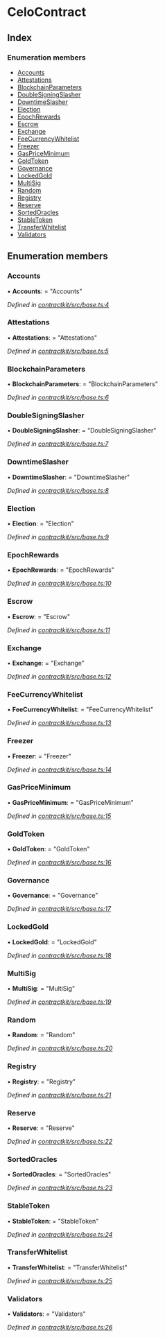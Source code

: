 # CeloContract

## Index

### Enumeration members

* [Accounts](../enums/_base_.celocontract.md#accounts)
* [Attestations](../enums/_base_.celocontract.md#attestations)
* [BlockchainParameters](../enums/_base_.celocontract.md#blockchainparameters)
* [DoubleSigningSlasher](../enums/_base_.celocontract.md#doublesigningslasher)
* [DowntimeSlasher](../enums/_base_.celocontract.md#downtimeslasher)
* [Election](../enums/_base_.celocontract.md#election)
* [EpochRewards](../enums/_base_.celocontract.md#epochrewards)
* [Escrow](../enums/_base_.celocontract.md#escrow)
* [Exchange](../enums/_base_.celocontract.md#exchange)
* [FeeCurrencyWhitelist](../enums/_base_.celocontract.md#feecurrencywhitelist)
* [Freezer](../enums/_base_.celocontract.md#freezer)
* [GasPriceMinimum](../enums/_base_.celocontract.md#gaspriceminimum)
* [GoldToken](../enums/_base_.celocontract.md#goldtoken)
* [Governance](../enums/_base_.celocontract.md#governance)
* [LockedGold](../enums/_base_.celocontract.md#lockedgold)
* [MultiSig](../enums/_base_.celocontract.md#multisig)
* [Random](../enums/_base_.celocontract.md#random)
* [Registry](../enums/_base_.celocontract.md#registry)
* [Reserve](../enums/_base_.celocontract.md#reserve)
* [SortedOracles](../enums/_base_.celocontract.md#sortedoracles)
* [StableToken](../enums/_base_.celocontract.md#stabletoken)
* [TransferWhitelist](../enums/_base_.celocontract.md#transferwhitelist)
* [Validators](../enums/_base_.celocontract.md#validators)

## Enumeration members

### Accounts

• **Accounts**: = "Accounts"

_Defined in_ [_contractkit/src/base.ts:4_](https://github.com/celo-org/celo-monorepo/blob/master/packages/contractkit/src/base.ts#L4)

### Attestations

• **Attestations**: = "Attestations"

_Defined in_ [_contractkit/src/base.ts:5_](https://github.com/celo-org/celo-monorepo/blob/master/packages/contractkit/src/base.ts#L5)

### BlockchainParameters

• **BlockchainParameters**: = "BlockchainParameters"

_Defined in_ [_contractkit/src/base.ts:6_](https://github.com/celo-org/celo-monorepo/blob/master/packages/contractkit/src/base.ts#L6)

### DoubleSigningSlasher

• **DoubleSigningSlasher**: = "DoubleSigningSlasher"

_Defined in_ [_contractkit/src/base.ts:7_](https://github.com/celo-org/celo-monorepo/blob/master/packages/contractkit/src/base.ts#L7)

### DowntimeSlasher

• **DowntimeSlasher**: = "DowntimeSlasher"

_Defined in_ [_contractkit/src/base.ts:8_](https://github.com/celo-org/celo-monorepo/blob/master/packages/contractkit/src/base.ts#L8)

### Election

• **Election**: = "Election"

_Defined in_ [_contractkit/src/base.ts:9_](https://github.com/celo-org/celo-monorepo/blob/master/packages/contractkit/src/base.ts#L9)

### EpochRewards

• **EpochRewards**: = "EpochRewards"

_Defined in_ [_contractkit/src/base.ts:10_](https://github.com/celo-org/celo-monorepo/blob/master/packages/contractkit/src/base.ts#L10)

### Escrow

• **Escrow**: = "Escrow"

_Defined in_ [_contractkit/src/base.ts:11_](https://github.com/celo-org/celo-monorepo/blob/master/packages/contractkit/src/base.ts#L11)

### Exchange

• **Exchange**: = "Exchange"

_Defined in_ [_contractkit/src/base.ts:12_](https://github.com/celo-org/celo-monorepo/blob/master/packages/contractkit/src/base.ts#L12)

### FeeCurrencyWhitelist

• **FeeCurrencyWhitelist**: = "FeeCurrencyWhitelist"

_Defined in_ [_contractkit/src/base.ts:13_](https://github.com/celo-org/celo-monorepo/blob/master/packages/contractkit/src/base.ts#L13)

### Freezer

• **Freezer**: = "Freezer"

_Defined in_ [_contractkit/src/base.ts:14_](https://github.com/celo-org/celo-monorepo/blob/master/packages/contractkit/src/base.ts#L14)

### GasPriceMinimum

• **GasPriceMinimum**: = "GasPriceMinimum"

_Defined in_ [_contractkit/src/base.ts:15_](https://github.com/celo-org/celo-monorepo/blob/master/packages/contractkit/src/base.ts#L15)

### GoldToken

• **GoldToken**: = "GoldToken"

_Defined in_ [_contractkit/src/base.ts:16_](https://github.com/celo-org/celo-monorepo/blob/master/packages/contractkit/src/base.ts#L16)

### Governance

• **Governance**: = "Governance"

_Defined in_ [_contractkit/src/base.ts:17_](https://github.com/celo-org/celo-monorepo/blob/master/packages/contractkit/src/base.ts#L17)

### LockedGold

• **LockedGold**: = "LockedGold"

_Defined in_ [_contractkit/src/base.ts:18_](https://github.com/celo-org/celo-monorepo/blob/master/packages/contractkit/src/base.ts#L18)

### MultiSig

• **MultiSig**: = "MultiSig"

_Defined in_ [_contractkit/src/base.ts:19_](https://github.com/celo-org/celo-monorepo/blob/master/packages/contractkit/src/base.ts#L19)

### Random

• **Random**: = "Random"

_Defined in_ [_contractkit/src/base.ts:20_](https://github.com/celo-org/celo-monorepo/blob/master/packages/contractkit/src/base.ts#L20)

### Registry

• **Registry**: = "Registry"

_Defined in_ [_contractkit/src/base.ts:21_](https://github.com/celo-org/celo-monorepo/blob/master/packages/contractkit/src/base.ts#L21)

### Reserve

• **Reserve**: = "Reserve"

_Defined in_ [_contractkit/src/base.ts:22_](https://github.com/celo-org/celo-monorepo/blob/master/packages/contractkit/src/base.ts#L22)

### SortedOracles

• **SortedOracles**: = "SortedOracles"

_Defined in_ [_contractkit/src/base.ts:23_](https://github.com/celo-org/celo-monorepo/blob/master/packages/contractkit/src/base.ts#L23)

### StableToken

• **StableToken**: = "StableToken"

_Defined in_ [_contractkit/src/base.ts:24_](https://github.com/celo-org/celo-monorepo/blob/master/packages/contractkit/src/base.ts#L24)

### TransferWhitelist

• **TransferWhitelist**: = "TransferWhitelist"

_Defined in_ [_contractkit/src/base.ts:25_](https://github.com/celo-org/celo-monorepo/blob/master/packages/contractkit/src/base.ts#L25)

### Validators

• **Validators**: = "Validators"

_Defined in_ [_contractkit/src/base.ts:26_](https://github.com/celo-org/celo-monorepo/blob/master/packages/contractkit/src/base.ts#L26)

